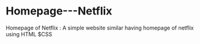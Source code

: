 # Homepage---Netflix
Homepage of Netflix :  A simple website similar  having homepage of netflix using HTML $CSS
